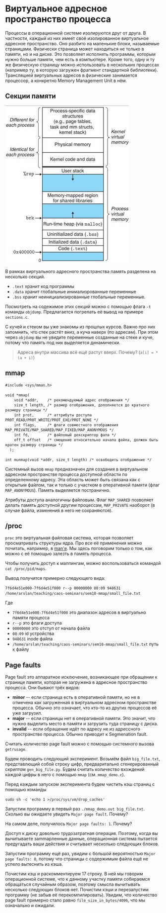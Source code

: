 # Виртуальное адресное пространство процесса

Процессы в операционной системе изолируются друг от друга. В частности, каждый из них имеет своё изолированное виртуальное адресное пространство. Оно разбито на маленькие блоки, называемые страницами. Физически страница может находиться не только в памяти, но и на диске. Это позволяет исполнять программы, которым нужно больше памяти, чем есть в компьютере. Кроме того, одну и ту же физическую страницу можно использовать в нескольких процессах (например ту, в которую загружен фрагмент стандартной библиотеки). Трансляцией виртуальных адресов в физические занимается процессор, а конкретно Memory Management Unit в нём.

## Секции памяти

![Process memory](vmemory.jpg)

В рамках виртуального адресного пространства память разделена на несколько секций.

* `.text` хранит код программы
* `.data` хранит глобальные инииализрованные переменные
* `.bss` хранит неинициализированные глобальные переменные.

Посмотреть на содежимое этих секций можно с помощью флага `-t` команды `objdump`. Предлагается погрепать её вывод на примере `sections.c`.

С кучей и стеком вы уже знакомы из прошлых курсов. Важно про них запомнить, что стек растёт вниз, а куча наверх (по адресам). При этом через `objdump` вы не увидите переменные созданные на стеке и куче, потому что память под них выделяется динамически.

> Адреса внутри массива всё ещё растут вверх. Почему? (`a[i] = *(a + i)`)


## mmap

```
#include <sys/mman.h>

void *mmap(
    void *addr,    /* рекомендуемый адрес отображения */
    size_t length, /* размер отображения, дополняется до кратного размеру страницы */
    int prot,      /* аттрибуты доступа PROT_READ/PROT_WRITE/PROT_EXE/PROT_NONE */
    int flags,     /* флаги совместного отображения  MAP_PRIVATE/MAP_SHARED/MAP_FIXED/MAP_ANONYMOUS */
    int fd,        /* файловый декскриптор фала */
    off_t offset   /* смещение относительно начала файла, должен быть кратен размеру страницы */
  );

int munmap(void *addr, size_t length) /* освободить отображение */
```

Системный вызов `mmap` предназначен для создания в виртуальном адресном пространстве процесса доступной области по определенному адресу. Эта область может быть связана как с открытым файлом, так и только с участком в оперативной памяти (флаг `MAP_ANONYMOUS`). Память выделяется постранично.

Атрибуты доступа аналогичны файловым. Флаг `MAP_SHARED` позволяет делать память доступной другим процессам, `MAP_PRIVATE` наоборот (в случае файла, изменения в него не сохраняются).

## /proc

`proc` это виртуальная файловая система, которая позволяет просматривать структуры ядра. Про все её применения можно почитать, например, в [man'е](https://man7.org/linux/man-pages/man5/proc.5.html). Мы здесь поговорим только о том, как можно с её помощью залезть в память процесса.

Чтобы получить доступ к маппингам, можно воспользоваться командой 
`cat /proc/pid/maps`.

Вывод получится примерно следующего вида:

`7f6d4e51e000-7f6d4e51f000 r--p 00000000 08:09 948631                     /home/arslan/teaching/caos-seminars/sem10-mmap/small_file.txt`

Где

* `7f6d4e51e000-7f6d4e51f000` это диапазон адресов в виртуально памяти процесса
* `r--p` это флаги доступа
* `00000000` это отступ от начала файла
* `08:09` id устройства
* `948631` inode файла
* `/home/arslan/teaching/caos-seminars/sem10-mmap/small_file.txt` путь к файлу



## Page faults

Page fault это аппаратное исключение, возникающее при обращении к странице памяти, которая не загружена в адресное пространство процесса. Они бывают трёх видов:

* __minor__ -- если страница есть в оперативной памяти, но не в отмечена как загруженная в виртуальном адресном пространстве процесса. Обычно это означает, что кто-то из других процессов её уже загрузил.
* __major__ -- если страницы нет в оперативной памяти. Это значит, что нужно выделить место в памяти и загрузить туда страницу с диска.
* __invalid__ -- если обращение идёт по адресу не из адрессного пространство процесса. Обычно приводит к Segmenation fault.

Считать количество page fault можно с помощью системного вызова `getrusage`.

Будем проводить следующий эксперимент. Возьмём файл `big_file.txt`, представлющий собой строку цифр, предваритально сгенерированный скриптом `gen_big_file.py`. Будем считать количество вхождений каждой цифры в него с помощью `mmap` (см. `mmap_demo.c`).

Перед каждым запуском эксперимента будем чистить кэш страниц с помощью команды

`sudo sh -c 'echo 1 >/proc/sys/vm/drop_caches'` 

Запустим программу в первый раз `./mmap_demo.out big_file.txt`. Сколько вы ожидаете увидеть `Major page fault`. Почему?

На самом деле, получилось `Major page faults: 1`. Почему?

Доступ к диску довольно трудозатратная операция. Поэтому, когда вы вычитываете заmmapленные данные, операционная система пытается предугадать ваши действия и считывает несколько следующих блоков.

Запустим программу ещё раз, увидим с большой вероятностью `Major page faults: 0`, потому что страницы с содержимым файла ещё не успело вытеснить из кэша.

Почистим кэш и раскомментируем 17 строку. В ней мы говорим операционной системе, что к данному участку памяти собираемся обращаться случайным образом, поэтому смысла вычитывать несколько следующих блоков нет. Почистим кэши и перезапустим программу (не забыв её перекомпилировать). Увидим, что количество page fault примерно стало равно `file_size_in_bytes/4096`, что мы означально и ожидали.
